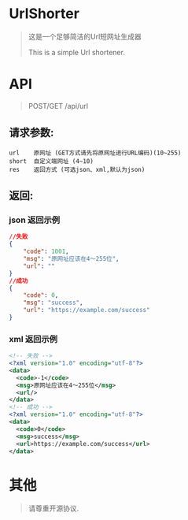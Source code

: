 # UrlShorter
>这是一个足够简洁的Url短网址生成器 
>
> This is a simple Url shortener.

# API
>POST/GET /api/url 

## 请求参数:

    url    原网址 (GET方式请先将原网址进行URL编码)(10~255)
    short  自定义端网址 (4~10)
    res    返回方式 (可选json、xml,默认为json)
   
## 返回:
### json 返回示例
```JSON
//失败
{
    "code": 1001,
    "msg": "原网址应该在4～255位",
    "url": ""
}
//成功
{
    "code": 0,
    "msg": "success",
    "url": "https://example.com/success"
}
```
### xml 返回示例
```xml
<!-- 失败 -->
<?xml version="1.0" encoding="utf-8"?>
<data>
  <code>-1</code>
  <msg>原网址应该在4～255位</msg>
  <url/>
</data>
<!-- 成功 -->
<?xml version="1.0" encoding="utf-8"?>
<data>
  <code>0</code>
  <msg>success</msg>
  <url>https://example.com/success</url>
</data>
```
        


# 其他
> 请尊重开源协议.